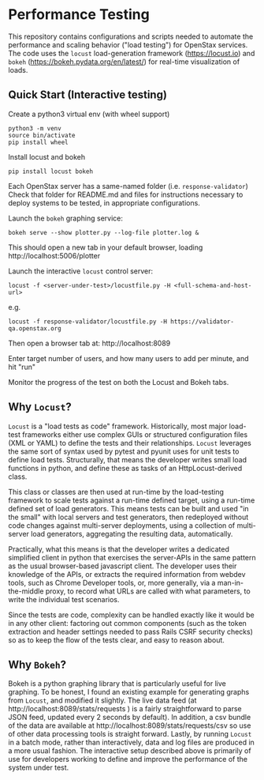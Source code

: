 # Performance Testing
This repository contains configurations and scripts needed to automate the
performance and scaling behavior ("load testing") for OpenStax services.  The
code uses the `locust` load-generation framework (https://locust.io) and
`bokeh` (https://bokeh.pydata.org/en/latest/) for real-time visualization of
loads.

## Quick Start (Interactive testing)

Create a python3 virtual env (with wheel support)
```
python3 -m venv
source bin/activate
pip install wheel
```
Install locust and bokeh
```
pip install locust bokeh
```

Each OpenStax server has a same-named folder (i.e. `response-validator`)
Check that folder for README.md and files for instructions necessary to
deploy systems to be tested, in appropriate configurations.

Launch the `bokeh` graphing service:
```
bokeh serve --show plotter.py --log-file plotter.log &
```

This should open a new tab in your default browser, loading http://localhost:5006/plotter

Launch the interactive `locust` control server:
```
locust -f <server-under-test>/locustfile.py -H <full-schema-and-host-url>
```
e.g.
```
locust -f response-validator/locustfile.py -H https://validator-qa.openstax.org
```

Then open a browser tab at: http://localhost:8089

Enter target number of users, and how many users to add per minute, and hit "run"

Monitor the progress of the test on both the Locust and Bokeh tabs.

## Why `Locust`?

`Locust` is a "load tests as code" framework. Historically, most major
load-test frameworks either use complex GUIs or structured configuration files
(XML or YAML) to define the tests and their relationships. `Locust` leverages
the same sort of syntax used by pytest and pyunit uses for unit tests to define
load tests. Structurally, that means the developer writes small load functions
in python, and define these as tasks of an HttpLocust-derived class.

This class or classes are then used at run-time by the load-testing framework
to scale tests against a run-time defined target, using a run-time defined set
of load generators. This means tests can be built and used "in the small" with
local servers and test generators, then redeployed without code changes against
multi-server deployments, using a collection of multi-server load generators,
aggregating the resulting data, automatically.

Practically, what this means is that the developer writes a dedicated
simplified client in python that exercises the server-APIs in the same pattern
as the usual browser-based javascript client. The developer uses their
knowledge of the APIs, or extracts the required information from webdev tools,
such as Chrome Developer tools, or, more generally, via a man-in-the-middle
proxy, to record what URLs are called with what parameters, to write the
individual test scenarios.

Since the tests are code, complexity can be handled exactly like it would be in
any other client: factoring out common components (such as the token extraction
and header settings needed to pass Rails CSRF security checks) so as to keep
the flow of the tests clear, and easy to reason about.


## Why `Bokeh`?

Bokeh is a python graphing library that is particularly useful for live
graphing. To be honest, I found an existing example for generating graphs from
`Locust`, and modified it slightly. The live data feed (at
http://localhost:8089/stats/requests ) is a fairly straightforward to parse JSON
feed, updated every 2 seconds by default). In addition, a csv bundle of the data
are available at http://localhost:8089/stats/requests/csv so use of other data
processing tools is straight forward. Lastly, by running `Locust` in a batch mode,
rather than interactively, data and log files are produced in a more usual fashion.
The interactive setup described above is primarily of use for developers working to
define and improve the performance of the system under test.
